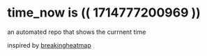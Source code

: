 # time_now is (( 1714777200969 ))

an automated repo that shows the currnent time

inspired by [breakingheatmap](https://github.com/breakingheatmap/breakingheatmap)